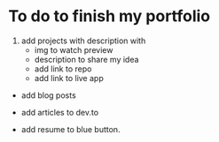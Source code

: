 # To do to finish my portfolio

1. add projects with description with
    * img to watch preview
    * description to share my idea
    * add link to repo
    * add link to live app

* add blog posts
* add articles to dev.to

* add resume to blue button.
